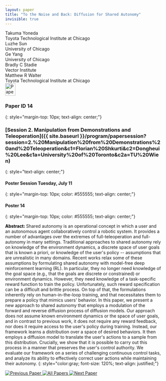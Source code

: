 ```yaml
---
layout: paper
title: "To the Noise and Back: Diffusion for Shared Autonomy"
invisible: true
---
```

<div class="paper-authors">
<div class="paper-author-box">
    <div class="paper-author-name">Takuma Yoneda</div>
    <div class="paper-author-uni">Toyota Technological Institute at Chicago</div>
</div>
<div class="paper-author-box">
    <div class="paper-author-name">Luzhe Sun</div>
    <div class="paper-author-uni">University of Chicago</div>
</div>
<div class="paper-author-box">
    <div class="paper-author-name">Ge Yang</div>
    <div class="paper-author-uni">University of Chicago</div>
</div>
<div class="paper-author-box">
    <div class="paper-author-name">Bradly  C Stadie</div>
    <div class="paper-author-uni">Vector Institute</div>
</div>
<div class="paper-author-box">
    <div class="paper-author-name">Matthew R Walter</div>
    <div class="paper-author-uni">Toyota Technological Institute at Chicago</div>
</div>

</div><div class="paper-pdf">
<div> <a href="http://www.roboticsproceedings.org/rss19/p014.pdf"><img src="{{ site.baseurl }}/images/paper_link.png" alt="Paper Website" width = "33"  height = "40"/></a> </div>
</div>

### Paper ID 14
{: style="margin-top: 10px; text-align: center;"}

### [Session 2. Manipulation from Demonstrations and Teleoperation]({{ site.baseurl }}/program/papersession?session=2.%20Manipulation%20from%20Demonstrations%20and%20Teleoperation&c1=Florian%20Shkurti&c2=Dongheui%20Lee&c1a=University%20of%20Toronto&c2a=TU%20Wien)
{: style="text-align: center;"}

#### Poster Session Tuesday, July 11
{: style="margin-top: 10px; color: #555555; text-align: center;"}

#### Poster 14
{: style="margin-top: 10px; color: #555555; text-align: center;"}

<b style="color: black;">Abstract: </b>Shared autonomy is an operational concept in which a user and an autonomous agent collaboratively control a robotic system. It provides a number of advantages over the extremes of full-teleoperation and full-autonomy in many settings. Traditional approaches to shared autonomy rely on knowledge of the environment dynamics, a discrete space of user goals that is known a priori, or knowledge of the user's policy -- assumptions that are unrealistic in many domains.
Recent works relax some of these assumptions by formulating shared autonomy with model-free deep reinforcement learning (RL).
In particular, they no longer need knowledge of the goal space (e.g., that the goals are discrete or constrained) or environment dynamics. However, they need knowledge of a task-specific reward function to train the policy. Unfortunately, such reward specification can be a difficult and brittle process. On top of that, the formulations inherently rely on human-in-the-loop training, and that necessitates them to prepare a policy that mimics users' behavior.
In this paper, we present a new approach to shared autonomy that employs a modulation of the forward and reverse diffusion process of diffusion models. Our approach does not assume known environment dynamics or the space of user goals, and in contrast to previous work, it does not require any reward feedback, nor does it require access to the user's policy during training. Instead, our framework learns a distribution over a space of desired behaviors. It then employs a diffusion model to translate the user's actions to a sample from this distribution. Crucially, we show that it is possible to carry out this process in a manner that preserves the user's control authority. We evaluate our framework on a series of challenging continuous control tasks, and analyze its ability to effectively correct user actions while maintaining their autonomy.
{: style="color:gray; font-size: 120%; text-align: justified;"}


<div class="paper-menu">
<a href="{{ site.baseurl }}/program/papers/013/"> <img src="{{ site.baseurl }}/images/previous_paper_icon.png" alt="Previous Paper" title="Previous Paper"/> </a>
<a href="{{ site.baseurl }}/program/papers"><img src="{{ site.baseurl }}/images/overview_icon.png" alt="All Papers" title="All Papers"/> </a>
<a href="{{ site.baseurl }}/program/papers/015/"> <img src="{{ site.baseurl }}/images/next_paper_icon.png" alt="Next Paper" title="Next Paper"/> </a>

</div>

